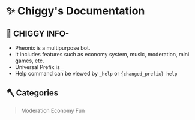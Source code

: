 # ✨ Chiggy's Documentation

## 🚧 CHIGGY INFO-

- Pheonix is a multipurpose bot.
- It includes features such as economy system, music, moderation, mini games, etc.
- Universal Prefix is `_`
- Help command can be viewed by `_help` or `{changed_prefix} help`

## 🪓 Categories

> Moderation
> Economy
> Fun
